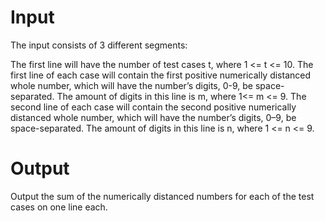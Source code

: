 # Input
The input consists of 3 different segments:

The first line will have the number of test cases t, where 1 <= t <= 10.
The first line of each case will contain the first positive numerically distanced whole number, which will have the number’s digits, 0-9, be space-separated. 
The amount of digits in this line is m, where 1<= m <= 9.
The second line of each case will contain the second positive numerically distanced whole number, which will have the number’s digits, 0–9, be space-separated. 
The amount of digits in this line is n, where 1 <= n <= 9.

# Output
Output the sum of the numerically distanced numbers for each of the test cases on one line each.


